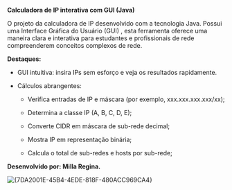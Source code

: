 **Calculadora de IP interativa com GUI (Java)**

O projeto da calculadora de IP desenvolvido com a tecnologia Java. Possui uma Interface Gráfica do Usuário (GUI) , esta ferramenta oferece uma maneira clara e interativa para estudantes e profissionais de rede compreenderem conceitos complexos de rede.

**Destaques:**

- GUI intuitiva: insira IPs sem esforço e veja os resultados rapidamente.
  
- Cálculos abrangentes:
    
  - Verifica entradas de IP e máscara (por exemplo, xxx.xxx.xxx.xxx/xx);
    
  - Determina a classe IP (A, B, C, D, E);
  
  - Converte CIDR em máscara de sub-rede decimal;
    
  - Mostra IP em representação binária;
    
  - Calcula o total de sub-redes e hosts por sub-rede;
  
**Desenvolvido por: Milla Regina.**

![{7DA2001E-45B4-4EDE-818F-480ACC969CA4}](https://github.com/user-attachments/assets/8e0998da-9577-4eb0-9e81-457648e8eb96)


